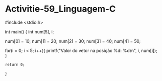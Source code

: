 # Activitie-59_Linguagem-C
#include <stdio.h>

int main() {
   int num[5], i;
   
   num[0] = 10;
   num[1] = 20;
   num[2] = 30;
   num[3] = 40;
   num[4] = 50;
   
   for(i = 0; i < 5; i++){
       printf("Valor do vetor na posição %d: %d\n", i,  num[i]);
   }

    return 0;
}


